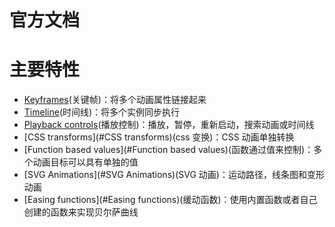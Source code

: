 # 官方文档

# 主要特性

- [Keyframes](#Keyframes)(关键帧)：将多个动画属性链接起来
- [Timeline](#Timeline)(时间线)：将多个实例同步执行
- [Playback controls](#Playback_controls)(播放控制)：播放，暂停，重新启动，搜索动画或时间线
- [CSS transforms](#CSS transforms)(css 变换)：CSS 动画单独转换
- [Function based values](#Function based values)(函数通过值来控制)：多个动画目标可以具有单独的值
- [SVG Animations](#SVG Animations)(SVG 动画)：运动路径，线条图和变形动画
- [Easing functions](#Easing functions)(缓动函数)：使用内置函数或者自己创建的函数来实现贝尔萨曲线
